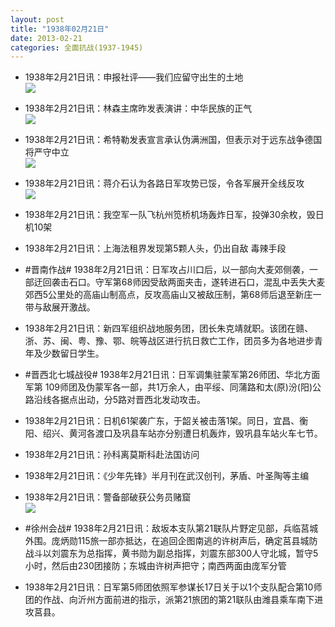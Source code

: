```yaml
---
layout: post
title: "1938年02月21日"
date: 2013-02-21
categories: 全面抗战(1937-1945)
---
```


<meta name="referrer" content="no-referrer" />

- 1938年2月21日讯：申报社评——我们应留守出生的土地 <br/><img src="https://ww3.sinaimg.cn/large/aca367d8jw1e21fh0rlqpj.jpg" />

- 1938年2月21日讯：林森主席昨发表演讲：中华民族的正气 <br/><img src="https://ww2.sinaimg.cn/large/aca367d8jw1e21dqnilb7j.jpg" />

- 1938年2月21日讯：希特勒发表宣言承认伪满洲国，但表示对于远东战争德国将严守中立 <br/><img src="https://ww4.sinaimg.cn/large/aca367d8jw1e21c08opkoj.jpg" />

- 1938年2月21日讯：蒋介石认为各路日军攻势已馁，令各军展开全线反攻 <br/><img src="https://ww1.sinaimg.cn/large/aca367d8jw1e21a9ufovzj.jpg" />

- 1938年2月21日讯：我空军一队飞杭州笕桥机场轰炸日军，投弹30余枚，毁日机10架 

- 1938年2月21日讯：上海法租界发现第5颗人头，仍出自敌 毒辣手段 

- #晋南作战# 1938年2月21日讯：日军攻占川口后，以一部向大麦郊侧袭，一部迂回袭击石口。守军第68师因受敌两面夹击，遂转进石口，混乱中丢失大麦郊西5公里处的高庙山制高点，反攻高庙山又被敌压制，第68师后退至新庄一带与敌展开激战。 

- 1938年2月21日讯：新四军组织战地服务团，团长朱克靖就职。该团在赣、浙、苏、闽、粤、豫、鄂、皖等战区进行抗日救亡工作，团员多为各地进步青年及少数留日学生。 

- #晋西北七城战役# 1938年2月21日讯：日军调集驻蒙军第26师团、华北方面军第 109师团及伪蒙军各一部，共1万余人，由平绥、同蒲路和太(原)汾(阳)公路沿线各据点出动，分5路对晋西北发动攻击。 

- 1938年2月21日讯：日机61架袭广东，于韶关被击落1架。同日，宜昌、衡阳、绍兴、黄河各渡口及巩县车站亦分别遭日机轰炸，毁巩县车站火车七节。 

- 1938年2月21日讯：孙科离莫斯科赴法国访问 

- 1938年2月21日讯：《少年先锋》半月刊在武汉创刊，茅盾、叶圣陶等主编 

- 1938年2月21日讯：警备部破获公务员赌窟 <br/><img src="https://ww4.sinaimg.cn/large/aca367d8jw1e20pgnyw4pj.jpg" />

- #徐州会战# 1938年2月21日讯：敌坂本支队第21联队片野定见部，兵临莒城外围。庞炳勋115旅一部亦抵达，在追回企图南逃的许树声后，确定莒县城防战斗以刘震东为总指挥，黄书勋为副总指挥，刘震东部300人守北城，暂守5小时，然后由230团接防；东城由许树声把守；南西两面由庞军分管 

- 1938年2月21日讯：日军第5师团依照军参谋长17日关于以1个支队配合第10师团的作战、向沂州方面前进的指示，派第21旅团的第21联队由潍县乘车南下进攻莒县。 

